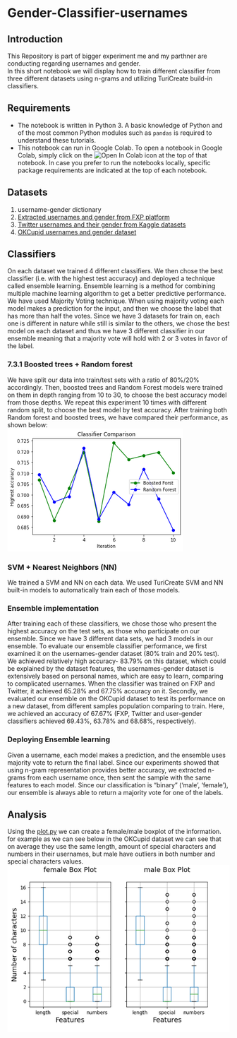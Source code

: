 # Gender-Classifier-usernames

## Introduction
This Repository is part of bigger experiment me and my parthner are conducting regarding usernames and gender.  
In this short notebook we will display how to train different classifier from three different datasets using n-grams and utilizing TuriCreate build-in classifiers.  

## Requirements
- The notebook is written in Python 3. A basic knowledge of Python and of the most common Python modules such as `pandas` is required to understand these tutorials.
- This notebook can run in Google Colab. To open a notebook in Google Colab, simply click on the ![Open In Colab](https://colab.research.google.com/assets/colab-badge.svg) icon at the top of that notebook. In case you prefer to run the notebooks locally, specific package requirements are indicated at the top of each notebook.

## Datasets
1)	username-gender dictionary 
2)	[Extracted usernames and gender from FXP platform](https://github.com/itsmeboris/FXP-Scrapping)
3)	[Twitter usernames and their gender from Kaggle datasets](https://www.kaggle.com/crowdflower/twitter-user-gender-classification)
4)	[OKCupid usernames and gender dataset](https://github.com/ajaech/username_analytics/tree/master/data/cupid)

## Classifiers
On each dataset we trained 4 different classifiers. We then chose the best classifier (i.e. with the highest test accuracy) and deployed a technique called ensemble learning. Ensemble learning is a method for combining multiple machine learning algorithm to get a better predictive performance. We have used Majority Voting technique. When using majority voting each model makes a prediction for the input, and then we choose the label that has more than half the votes. Since we have 3 datasets for train on, each one is different in nature while still is similar to the others, we chose the best model on each dataset and thus we have 3 different classifier in our ensemble meaning that a majority vote will hold with 2 or 3 votes in favor of the label.
### 7.3.1	Boosted trees + Random forest
We have split our data into train/test sets with a ratio of 80%/20% accordingly.
Then, boosted trees and Random Forest models were trained on them in depth ranging from 10 to 30, to choose the best accuracy model from those depths.
We repeat this experiment 10 times with different random split, to choose the best model by test accuracy.
After training both Random forest and boosted trees, we have compared their performance, as shown below:  
![Illustration](images/fxp_comparison.png)
### SVM + Nearest Neighbors (NN)
We trained a SVM and NN on each data. We used TuriCreate SVM and NN built-in models to automatically train each of those models.
### Ensemble implementation
After training each of these classifiers, we chose those who present the highest accuracy on the test sets, as those who participate on our ensemble.
Since we have 3 different data sets, we had 3 models in our ensemble.
To evaluate our ensemble classifier performance, we first examined it on the usernames-gender dataset (80% train and 20% test).
We achieved relatively high accuracy- 83.79% on this dataset, which could be explained by the dataset features, the usernames-gender dataset is extensively based on personal names, which are easy to learn, comparing to complicated usernames.
When the classifier was trained on FXP and Twitter, it achieved 65.28% and 67.75% accuracy on it.
Secondly, we evaluated our ensemble on the OKCupid dataset to test its performance on a new dataset, from different samples population comparing to train.
Here, we achieved an accuracy of 67.67% (FXP, Twitter and user-gender classifiers achieved 69.43%, 63.78% and 68.68%, respectively).
### Deploying Ensemble learning
Given a username, each model makes a prediction, and the ensemble uses majority vote to return the final label.
Since our experiments showed that using n-gram representation provides better accuracy, we extracted n-grams from each username once, then sent the sample with the same features to each model.
Since our classification is “binary” (‘male’, ‘female’), our ensemble is always able to return a majority vote for one of the labels.

## Analysis
Using the [plot.py](plot.py) we can create a female/male boxplot of the information. for example as we can see below in the OKCupid dataset we can see that on average they use the same length, amount of special
characters and numbers in their usernames, but male have outliers in both number and special characters values.  
![Illustration](images/ok_cupid_usernames_boxplot.png)
